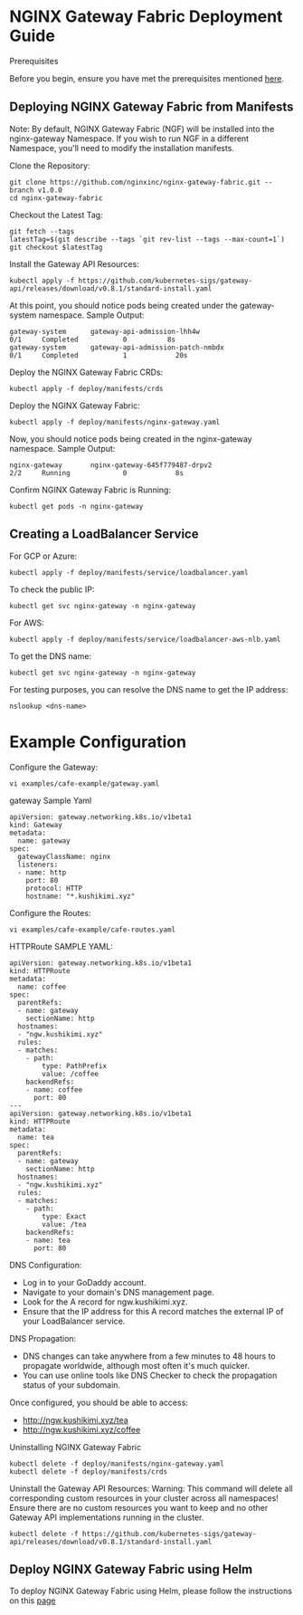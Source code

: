 # NGINX Gateway Fabric Deployment Guide

Prerequisites

Before you begin, ensure you have met the prerequisites mentioned [here](https://github.com/nginxinc/nginx-gateway-fabric/blob/v1.0.0/docs/installation.md#prerequisites).


## Deploying NGINX Gateway Fabric from Manifests
Note: By default, NGINX Gateway Fabric (NGF) will be installed into the nginx-gateway Namespace. If you wish to run NGF in a different Namespace, you'll need to modify the installation manifests.

Clone the Repository:
```
git clone https://github.com/nginxinc/nginx-gateway-fabric.git --branch v1.0.0
cd nginx-gateway-fabric
```

Checkout the Latest Tag:
```
git fetch --tags
latestTag=$(git describe --tags `git rev-list --tags --max-count=1`)
git checkout $latestTag
```

Install the Gateway API Resources:
```
kubectl apply -f https://github.com/kubernetes-sigs/gateway-api/releases/download/v0.8.1/standard-install.yaml
```

At this point, you should notice pods being created under the gateway-system namespace.
Sample Output: 
```
gateway-system      gateway-api-admission-lhh4w                              0/1     Completed           0          8s
gateway-system      gateway-api-admission-patch-nmbdx                        0/1     Completed           1            20s
```

Deploy the NGINX Gateway Fabric CRDs:
```
kubectl apply -f deploy/manifests/crds
```

Deploy the NGINX Gateway Fabric:
```
kubectl apply -f deploy/manifests/nginx-gateway.yaml
```


Now, you should notice pods being created in the nginx-gateway namespace.
Sample Output: 
```
nginx-gateway       nginx-gateway-645f779487-drpv2                           2/2     Running             0            8s
```

Confirm NGINX Gateway Fabric is Running:
```
kubectl get pods -n nginx-gateway
```

## Creating a LoadBalancer Service

For GCP or Azure:

```
kubectl apply -f deploy/manifests/service/loadbalancer.yaml
```

To check the public IP:
```
kubectl get svc nginx-gateway -n nginx-gateway
```

For AWS:
```
kubectl apply -f deploy/manifests/service/loadbalancer-aws-nlb.yaml
```

To get the DNS name:
```
kubectl get svc nginx-gateway -n nginx-gateway
```

For testing purposes, you can resolve the DNS name to get the IP address:
```
nslookup <dns-name>
```

# Example Configuration

Configure the Gateway:
```
vi examples/cafe-example/gateway.yaml
```

gateway Sample Yaml
```
apiVersion: gateway.networking.k8s.io/v1beta1
kind: Gateway
metadata:
  name: gateway
spec:
  gatewayClassName: nginx
  listeners:
  - name: http
    port: 80
    protocol: HTTP
    hostname: "*.kushikimi.xyz"                                 
```

Configure the Routes:
```
vi examples/cafe-example/cafe-routes.yaml
```

HTTPRoute SAMPLE YAML:
```
apiVersion: gateway.networking.k8s.io/v1beta1
kind: HTTPRoute
metadata:
  name: coffee
spec:
  parentRefs:
  - name: gateway
    sectionName: http
  hostnames:
  - "ngw.kushikimi.xyz"
  rules:
  - matches:
    - path:
        type: PathPrefix
        value: /coffee
    backendRefs:
    - name: coffee
      port: 80
---
apiVersion: gateway.networking.k8s.io/v1beta1
kind: HTTPRoute
metadata:
  name: tea
spec:
  parentRefs:
  - name: gateway
    sectionName: http
  hostnames:
  - "ngw.kushikimi.xyz"
  rules:
  - matches:
    - path:
        type: Exact
        value: /tea
    backendRefs:
    - name: tea
      port: 80
```


DNS Configuration:
- Log in to your GoDaddy account.
- Navigate to your domain's DNS management page.
- Look for the A record for ngw.kushikimi.xyz.
- Ensure that the IP address for this A record matches the external IP of your LoadBalancer service.

DNS Propagation:
- DNS changes can take anywhere from a few minutes to 48 hours to propagate worldwide, although most often it's much quicker.
- You can use online tools like DNS Checker to check the propagation status of your subdomain.
  
Once configured, you should be able to access:
- http://ngw.kushikimi.xyz/tea
- http://ngw.kushikimi.xyz/coffee

Uninstalling NGINX Gateway Fabric
```
kubectl delete -f deploy/manifests/nginx-gateway.yaml
kubectl delete -f deploy/manifests/crds
```

Uninstall the Gateway API Resources:
Warning: This command will delete all corresponding custom resources in your cluster across all namespaces! Ensure there are no custom resources you want to keep and no other Gateway API implementations running in the cluster.

```
kubectl delete -f https://github.com/kubernetes-sigs/gateway-api/releases/download/v0.8.1/standard-install.yaml
```


## Deploy NGINX Gateway Fabric using Helm

To deploy NGINX Gateway Fabric using Helm, please follow the instructions on this [page](https://github.com/nginxinc/nginx-gateway-fabric/blob/v1.0.0/deploy/helm-chart/README.md)
